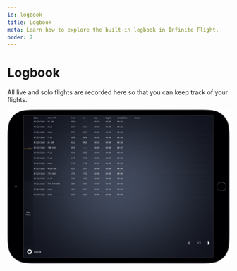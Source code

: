 ```yaml
---
id: logbook
title: Logbook
meta: Learn how to explore the built-in logbook in Infinite Flight.
order: 7
---
```


# Logbook

All live and solo flights are recorded here so that you can keep track of your flights.

![Logbook Page](_images/manual/frames/logbook.jpg)
